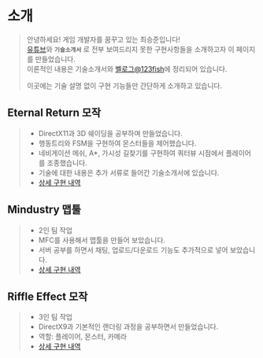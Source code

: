 # 소개
> 안녕하세요! 게임 개발자를 꿈꾸고 있는 최승준입니다!  
> [유튜브](https://youtube.com/channel/UC74CwCN5NoeGn50x9ei0guA?si=kvfRjc39nVvpICTE)와
>  **`기술소개서`**
>  로 전부 보여드리지 못한 구현사항들을 소개하고자 이 페이지를 만들었습니다.  
> 이론적인 내용은 기술소개서와 [벨로그@123fish](https://velog.io/@123fish/posts)에 정리되어 있습니다.
> 
> 이곳에는 기술 설명 없이 구현 기능들만 간단하게 소개하고 있습니다.

## Eternal Return 모작
>- DirectX11과 3D 쉐이딩을 공부하며 만들었습니다.
>- 행동트리와 FSM을 구현하여 몬스터들을 제어했습니다.
>- 네비게이션 메쉬, A*, 가시성 길찾기를 구현하여 쿼터뷰 시점에서 플레이어를 조종했습니다.
>- 기술에 대한 내용은 추가 서류로 들어간 기술소개서에 있습니다.
>- [상세 구현 내역](Overview/EternalReturn_Overview.md)

## Mindustry 맵툴
>- 2인 팀 작업
>- MFC를 사용해서 맵툴을 만들어 보았습니다.
>- 서버 공부를 하면서 채팅, 업로드/다운로드 기능도 추가적으로 넣어 보았습니다.
>- [상세 구현 내역](Overview/Mindustry_Overview.md)

## Riffle Effect 모작
>- 3인 팀 작업
>- DirectX9과 기본적인 랜더링 과정을 공부하면서 만들었습니다.
>- 역할: 플레이어, 몬스터, 카메라
>- [상세 구현 내역](Overview/RiffleEffect_Overview.md)
